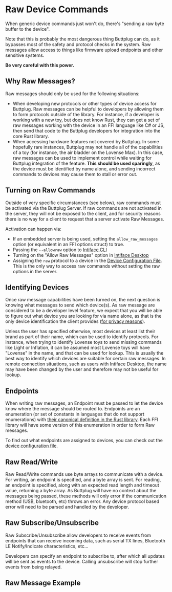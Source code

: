 # Raw Device Commands

When generic device commands just won't do, there's "sending a raw byte buffer to the device".

Note that this is probably the most dangerous thing Buttplug can do, as it bypasses most of the safety and protocol checks in the system. Raw messages allow access to things like firmware upload endpoints and other sensitive systems. 

**Be very careful with this power.**

## Why Raw Messages?

Raw messages should only be used for the following situations:

- When developing new protocols or other types of device access for Buttplug. Raw messages can be
  helpful to developers by allowing them to form protocols outside of the library. For instance, if a developer is working with a new toy, but does not know Rust, they can get a set of raw messages working with the device in an FFI language like C# or JS, then send that code to the Buttplug developers for integration into the core Rust library.
- When accessing hardware features not covered by Buttplug. In some hopefully rare instances,
  Buttplug may not handle all of the capabilities of a toy (for instance, the air bladder on the
  Lovense Max). In this case, raw messages can be used to implement control while waiting for
  Buttplug integration of the feature. **This should be used sparingly**, as the device must be
  identified by name alone, and sending incorrect commands to devices may cause them to stall or error out.

## Turning on Raw Commands

Outside of very specific circumstances (see below), raw commands must be activated via the Buttplug
Server. If raw commands are not activated in the server, they will not be exposed to the client, and
for security reasons there is no way for a client to request that a server activate Raw Messages.

Activation can happen via:

- If an embedded server is being used, setting the `allow_raw_messages` option (or equivalent in an
  FFI options struct) to true.
- Passing the `--allowraw` option to [Intiface CLI](https://github.com/intiface/intiface-cli-rs/)
- Turning on the "Allow Raw Messages" option in [Intiface Desktop](http://intiface.com/desktop)
- Assigning the `raw` protocol to a device in the [Device Configuration
  File](../inflating-buttplug/device-configuration-file). This is the only way to access raw commands without setting the raw options in the server.

## Identifying Devices

Once raw message capabilities have been turned on, the next question is knowing what messages to
send which device(s). As raw message are considered to be a developer level feature, we expect that
you will be able to figure out what device you are looking for via name alone, as that is the only
device identification the client provides ([for privacy reasons](privacy-models)).

Unless the user has specified otherwise, most devices at least list their brand as part of their name, which can be used to identify protocols. For instance, when trying to identify Lovense toys to send missing commands like Light or Inflation, it can be assumed most Lovense toys will have "Lovense" in the name, and that can be used for lookup. This is usually the best way to identify which devices are suitable for certain raw messages. In remote connection situations, such as users with Intiface Desktop, the name may have been changed by the user and therefore may not be useful for lookup.

## Endpoints

When writing raw messages, an Endpoint must be passed to let the device know where the message
should be routed to. Endpoints are an enumeration (or set of constants in languages that do not
support enumerations) with [their canonical definition in the Rust
library](https://github.com/buttplugio/buttplug-rs/blob/master/buttplug/src/device/mod.rs#L38). Each
FFI library will have some version of this enumeration in order to form Raw messages.

To find out what endpoints are assigned to devices, you can check out the [device configuration file](../inflating-buttplug/device-configuration-file).

## Raw Read/Write

Raw Read/Write commands use byte arrays to communicate with a device. For writing, an endpoint is specified, and a byte array is sent. For reading, an endpoint is specified, along with an expected read length and timeout value, returning a byte array. As Buttplug will have no context about the messages being passed, these methods will only error if the communication method (USB, bluetooth, etc) throws an error. Any device protocol based error will need to be parsed and handled by the developer.

## Raw Subscribe/Unsubscribe

Raw Subscribe/Unsubscribe allow developers to receive events from endpoints that can receive incoming data, such as serial TX lines, Bluetooth LE Notify/Indicate characteristics, etc...

Developers can specify an endpoint to subscribe to, after which all updates will be sent as events to the device. Calling unsubscribe will stop further events from being relayed.

## Raw Message Example

